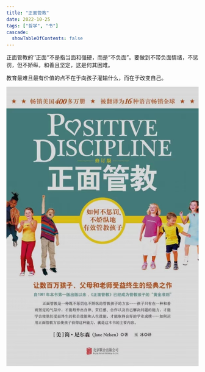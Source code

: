 ```yaml
---
title: "正面管教"
date: 2022-10-25
tags: ["哲学", "书"]
cascade:
  showTableOfContents: false
---
```

正面管教的‘’正面‘’不是指当面和强硬，而是“不负面”。要做到不带负面情绪，不惩罚，但不娇纵，和善且坚定，这是何其困难。

教育最难且最有价值的点不在于向孩子灌输什么，而在于改变自己。

![](positive_discipline_zh.jpg)
